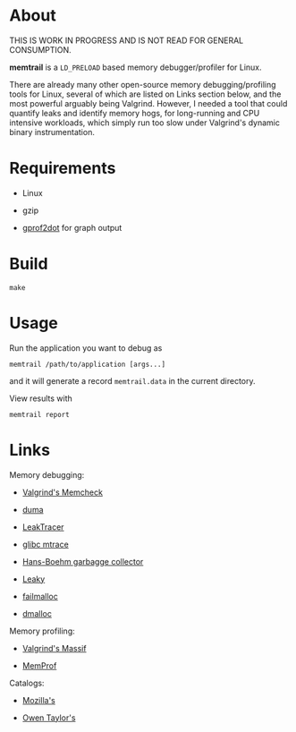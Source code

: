 About
=====

THIS IS WORK IN PROGRESS AND IS NOT READ FOR GENERAL CONSUMPTION.

**memtrail** is a `LD_PRELOAD` based memory debugger/profiler for Linux.

There are already many other open-source memory debugging/profiling tools for
Linux, several of which are listed on Links section below, and the most
powerful arguably being Valgrind.  However, I needed a tool that could quantify
leaks and identify memory hogs, for long-running and CPU intensive workloads,
which simply run too slow under Valgrind's dynamic binary instrumentation.


Requirements
============

* Linux

* gzip

* [gprof2dot](http://code.google.com/p/jrfonseca/wiki/Gprof2Dot) for graph output


Build
=====

    make


Usage
=====

Run the application you want to debug as

    memtrail /path/to/application [args...]

and it will generate a record  `memtrail.data` in the current
directory.

View results with

    memtrail report


Links
=====

Memory debugging:

* [Valgrind's Memcheck](http://valgrind.org/docs/manual/mc-manual.html)

* [duma](http://duma.sourceforge.net/)

* [LeakTracer](http://www.andreasen.org/LeakTracer/)

* [glibc mtrace](http://www.gnu.org/s/hello/manual/libc/Allocation-Debugging.html)

* [Hans-Boehm garbagge collector](http://www.hpl.hp.com/personal/Hans_Boehm/gc/leak.html)

* [Leaky](http://mxr.mozilla.org/mozilla/source/tools/leaky/leaky.html)

* [failmalloc](http://www.nongnu.org/failmalloc/)

* [dmalloc](http://dmalloc.com/)

Memory profiling:

* [Valgrind's Massif](http://valgrind.org/docs/manual/ms-manual.html)

* [MemProf](http://www.secretlabs.de/projects/memprof/)

Catalogs:

* [Mozilla's](http://www.mozilla.org/performance/tools.html)

* [Owen Taylor's](http://people.redhat.com/otaylor/memprof/memtools.html)

